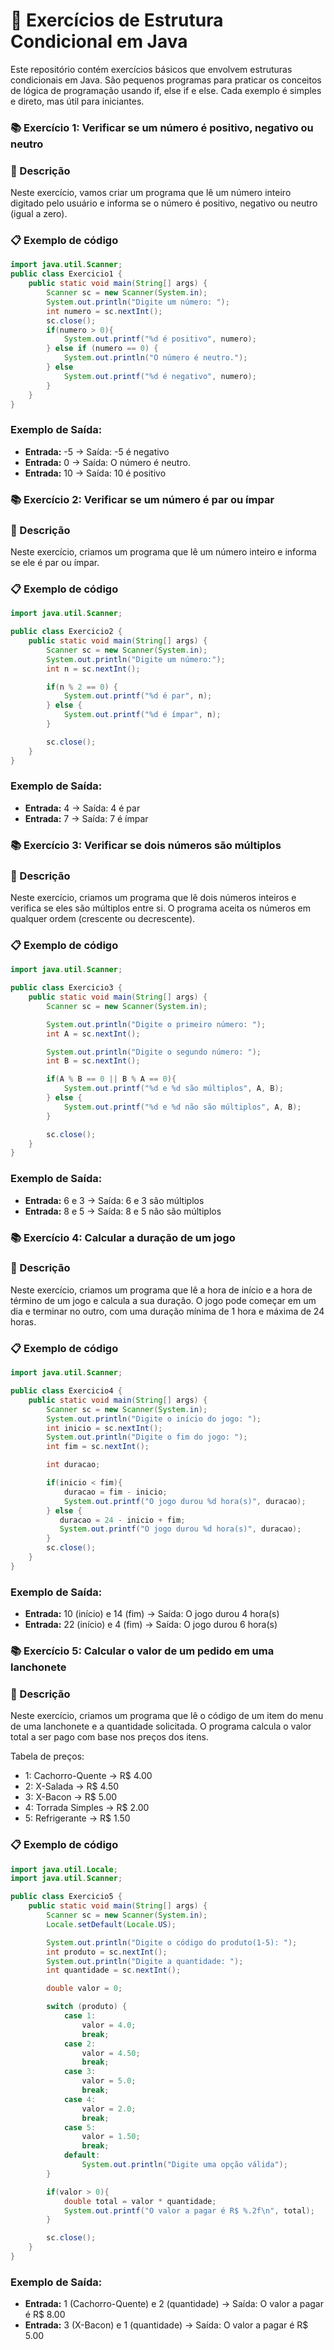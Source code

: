# 📝 Exercícios de Estrutura Condicional em Java

Este repositório contém exercícios básicos que envolvem estruturas condicionais em Java. São pequenos programas para praticar os conceitos de lógica de programação usando if, else if e else. Cada exemplo é simples e direto, mas útil para iniciantes.

### 📚 Exercício 1: Verificar se um número é positivo, negativo ou neutro

### 🧐 Descrição 

Neste exercício, vamos criar um programa que lê um número inteiro digitado pelo usuário e informa se o número é positivo, negativo ou neutro (igual a zero).

### 📋 Exemplo de código

```java
import java.util.Scanner;
public class Exercicio1 {
    public static void main(String[] args) {
        Scanner sc = new Scanner(System.in);
        System.out.println("Digite um número: ");
        int numero = sc.nextInt();
        sc.close();
        if(numero > 0){
            System.out.printf("%d é positivo", numero);
        } else if (numero == 0) {
            System.out.println("O número é neutro.");
        } else 
            System.out.printf("%d é negativo", numero);
        }
    }
}
```

### Exemplo de Saída:
- **Entrada:** -5 → Saída: -5 é negativo
- **Entrada:** 0 → Saída: O número é neutro.
- **Entrada:** 10 → Saída: 10 é positivo

### 📚 Exercício 2: Verificar se um número é par ou ímpar

### 🧐 Descrição

Neste exercício, criamos um programa que lê um número inteiro e informa se ele é par ou ímpar.

### 📋 Exemplo de código

```java
import java.util.Scanner;

public class Exercicio2 {
    public static void main(String[] args) {
        Scanner sc = new Scanner(System.in);
        System.out.println("Digite um número:");
        int n = sc.nextInt();

        if(n % 2 == 0) {
            System.out.printf("%d é par", n);
        } else {
            System.out.printf("%d é ímpar", n);
        }

        sc.close();
    }
}
```

### Exemplo de Saída:
- **Entrada:** 4 → Saída: 4 é par
- **Entrada:** 7 → Saída: 7 é ímpar


### 📚 Exercício 3: Verificar se dois números são múltiplos

### 🧐 Descrição

Neste exercício, criamos um programa que lê dois números inteiros e verifica se eles são múltiplos entre si. O programa aceita os números em qualquer ordem (crescente ou decrescente).

### 📋 Exemplo de código

```java
import java.util.Scanner;

public class Exercicio3 {
    public static void main(String[] args) {
        Scanner sc = new Scanner(System.in);

        System.out.println("Digite o primeiro número: ");
        int A = sc.nextInt();

        System.out.println("Digite o segundo número: ");
        int B = sc.nextInt();

        if(A % B == 0 || B % A == 0){
            System.out.printf("%d e %d são múltiplos", A, B);
        } else {
            System.out.printf("%d e %d não são múltiplos", A, B);
        }

        sc.close();
    }
}

```

### Exemplo de Saída:

- **Entrada:** 6 e 3 → Saída: 6 e 3 são múltiplos
- **Entrada:** 8 e 5 → Saída: 8 e 5 não são múltiplos

 ### 📚 Exercício 4: Calcular a duração de um jogo
 
### 🧐 Descrição

Neste exercício, criamos um programa que lê a hora de início e a hora de término de um jogo e calcula a sua duração. O jogo pode começar em um dia e terminar no outro, com uma duração mínima de 1 hora e máxima de 24 horas.

### 📋 Exemplo de código

```java
import java.util.Scanner;

public class Exercicio4 {
    public static void main(String[] args) {
        Scanner sc = new Scanner(System.in);
        System.out.println("Digite o início do jogo: ");
        int inicio = sc.nextInt();
        System.out.println("Digite o fim do jogo: ");
        int fim = sc.nextInt();

        int duracao;

        if(inicio < fim){
            duracao = fim - inicio;
            System.out.printf("O jogo durou %d hora(s)", duracao);
        } else {
           duracao = 24 - inicio + fim;
           System.out.printf("O jogo durou %d hora(s)", duracao);
        }
        sc.close();
    }
}
```

### Exemplo de Saída:
- **Entrada:** 10 (início) e 14 (fim) → Saída: O jogo durou 4 hora(s)
- **Entrada:** 22 (início) e 4 (fim) → Saída: O jogo durou 6 hora(s)

### 📚 Exercício 5: Calcular o valor de um pedido em uma lanchonete

### 🧐 Descrição

Neste exercício, criamos um programa que lê o código de um item do menu de uma lanchonete e a quantidade solicitada. O programa calcula o valor total a ser pago com base nos preços dos itens.

Tabela de preços:

- 1: Cachorro-Quente → R$ 4.00
- 2: X-Salada → R$ 4.50
- 3: X-Bacon → R$ 5.00
- 4: Torrada Simples → R$ 2.00
- 5: Refrigerante → R$ 1.50

### 📋 Exemplo de código

```java
import java.util.Locale;
import java.util.Scanner;

public class Exercicio5 {
    public static void main(String[] args) {
        Scanner sc = new Scanner(System.in);
        Locale.setDefault(Locale.US);

        System.out.println("Digite o código do produto(1-5): ");
        int produto = sc.nextInt();
        System.out.println("Digite a quantidade: ");
        int quantidade = sc.nextInt();

        double valor = 0;

        switch (produto) {
            case 1:
                valor = 4.0;
                break;
            case 2:
                valor = 4.50;
                break;
            case 3:
                valor = 5.0;
                break;
            case 4:
                valor = 2.0;
                break;
            case 5:
                valor = 1.50;
                break;
            default:
                System.out.println("Digite uma opção válida");
        }

        if(valor > 0){
            double total = valor * quantidade;
            System.out.printf("O valor a pagar é R$ %.2f\n", total);
        }

        sc.close();
    }
}
```

### Exemplo de Saída:
- **Entrada:** 1 (Cachorro-Quente) e 2 (quantidade) → Saída: O valor a pagar é R$ 8.00
- **Entrada:** 3 (X-Bacon) e 1 (quantidade) → Saída: O valor a pagar é R$ 5.00


